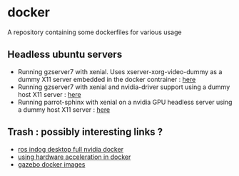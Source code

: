 # docker

A repository containing some dockerfiles for various usage



## Headless ubuntu servers

- Running gzserver7 with xenial. Uses xserver-xorg-video-dummy as a dummy X11 server embedded in the docker contrainer : [here](./headless-gzserver7)
- Running gzserver7 with xenial and nvidia-driver support using a dummy host X11 server : [here](./headless-nvidia-gserver7-host-display)
- Running parrot-sphinx with xenial on a nvidia GPU headless server using a dummy host X11 server : [here](./headless-nvidia-parrot-sphinx-host-display)




## Trash : possibly interesting links ? 

- [ros indog desktop full nvidia docker](https://github.com/phromo/ros-indigo-desktop-full-nvidia/blob/master/Dockerfile)
- [using hardware acceleration in docker](http://wiki.ros.org/docker/Tutorials/Hardware%20Acceleration#nvidia-docker2)
- [gazebo docker images](https://github.com/osrf/docker_images)
